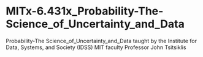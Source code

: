 # MITx-6.431x_Probability-The-Science_of_Uncertainty_and_Data
Probability-The Science_of_Uncertainty_and_Data taught by the Institute for Data, Systems, and Society (IDSS) MIT faculty Professor John Tsitsiklis
